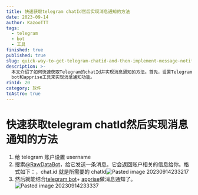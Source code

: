 ```yaml
---
title: 快速获取telegram chatId然后实现消息通知的方法
date: 2023-09-14
author: KazooTTT
tags:
  - telegram
  - bot
  - 工具
finished: true
published: true
slug: quick-way-to-get-telegram-chatid-and-then-implement-message-notification
description: >-
  本文介绍了如何快速获取Telegram的chatId并实现消息通知的方法。首先，设置Telegram账户的username，然后向@RawDataBot发送消息以获取chatId。最后，结合Telegram
  bot和apprise工具来实现消息通知功能。
rinId: 20
category: 软件
toAstro: true
---
```


# 快速获取telegram chatId然后实现消息通知的方法

1. 给 telegram 账户设置 username
2. 搜索[@RawDataBot](https://www.alphr.com/find-chat-id-telegram/)，给它发送一条消息。它会返回账户相关的信息给你。格式如下：，chat.id 就是所需要的 chatId![Pasted image 20230914233217](https://pictures.kazoottt.top/2024/10/20241017-cd326efab542823c73ab2e2542e89dd7.png)
3. 然后就能结合[telegram bot](https://api.telegram.org/)+ [apprise](https://github.com/caronc/apprise/wiki/Notify_telegram)做消息通知了。![Pasted image 20230914233337](https://pictures.kazoottt.top/2024/10/20241017-74884e2c10edcede13696599c163ffe4.png)
